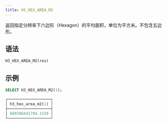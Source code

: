```yaml
---
title: H3_HEX_AREA_M2
---
```


返回指定分辨率下六边形（Hexagon）的平均面积，单位为平方米。不包含五边形。

## 语法

```sql
H3_HEX_AREA_M2(res)
```

## 示例

```sql
SELECT H3_HEX_AREA_M2(1);

┌───────────────────┐
│ h3_hex_area_m2(1) │
├───────────────────┤
│ 609788441794.1339 │
└───────────────────┘
```